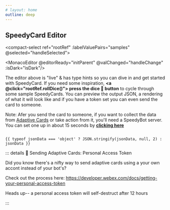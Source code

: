 ```yaml
---
# layout: home
outline: deep
---
```


## SpeedyCard Editor

<compact-select
ref="rootRef"
:labelValuePairs="samples"
@selected="handleSelected"></compact-select>

<Blur :shouldBlur="!pageReady" class="blur-transition">

<el-tabs v-model="activeName" :class="{'is-dark': isDark}">
<el-tab-pane label="SpeedyCard editor" name="editor">

<MonacoEditor @editorReady="initParent" @valChanged="handleChange" :isDark="isDark"/>

The editor above is "live" & has type hints so you can dive in and get started with SpeedyCard. If you need some inspiration, <b><a @click="rootRef.rollDice()">
press the dice 🎲 button</a></b> to cycle through some sample SpeedyCards. You can preview the output JSON, a rendering of what it will look like and if you have a token set you can even send the card to someone.

Note: Afer you send the card to someone, if you want to collect the data from <a href="https://developer.webex.com/docs/buttons-and-cards" target="_blank">Adaptive Cards</a> or take action from it, you'll need a SpeedyBot server. You can set one up in about 15 seconds by **[clicking here](./new.md)**

</el-tab-pane>
<el-tab-pane label="JSON (output)" name="json">

```json-vue

{{ typeof jsonData === 'object' ? JSON.stringify(jsonData, null, 2) : jsonData }}

```

</el-tab-pane>
<el-tab-pane label="Preview" name="preview">
<el-card class="box-card">
  <AdaptiveCardRender :jsonData="jsonData"/>
</el-card>
</el-tab-pane>
<el-tab-pane label="Send Msg" name="sendmessage">
<SendMsg :msg="jsonData">

::: details 📌 Sending Adaptive Cards: Personal Access Token

Did you know there's a nifty way to send adaptive cards using a your own accont instead of your bot's?

Check out the process here: <a href="https://developer.webex.com/docs/getting-your-personal-access-token" style="color:#646cff;text-decoration: bold;">https://developer.webex.com/docs/getting-your-personal-access-token</a>

Heads up-- a personal access token will self-destruct after 12 hours

:::

</SendMsg>
</el-tab-pane>
</el-tabs>

</Blur>

<script setup>
import { SpeedyBot } from './../src/index.ts'
import { defineAsyncComponent, ref, nextTick, watch, onMounted} from 'vue';
import { inBrowser } from 'vitepress';
import { useData } from 'vitepress'
import { SpeedyCard } from './../src/cards.ts'
import AdaptiveCardRender from './.vitepress/components/adaptivecard.vue'
import Blur from './.vitepress/components/Blur.vue'
import SendMsg from './.vitepress/components/SendMsg.vue'
import CompactSelect from './.vitepress/components/CompactSelect.vue';
import { getRandomSpeedyCard, samples, cardRoster} from './.vitepress/util/samples'
const MonacoEditor = inBrowser
  ? defineAsyncComponent(() => import('./.vitepress/components/monaco.vue'))
  : () => null;
const rootRef = ref(null)
let editorRef = null
const handleChange = (data) => {
    try {
    const result = eval(`
      (SpeedyBot) => {
        ${data}
        return card.build();
      }
    `)(SpeedyBot);
      jsonData.value = result
      // jsonData.value = JSON.parse(result)
    } catch(_) {
      // if raw json, attempt to parse
      try {
        jsonData.value = JSON.parse(data)
      } catch(e) {
        console.log('Error', e, '\n--\n')
        // Treat it as simple string
        jsonData.value = String(data)
      }
    }
}
const pageReady = ref(false)
const jsonData = ref({})
const activeName = ref('editor')
const { isDark, } = useData()

const initParent = (editor) => {
  editorRef = editor
  const urlParams = new URLSearchParams(window.location.search);
  const card = urlParams.get('card');
  if (card === null) {
    rootRef.value.rollDice()
  } else {
    const paramToIdx = cardRoster.findIndex(x => x === card)
    rootRef.value.rollDice(paramToIdx)
  }
}
const handleSelected = async (codeSnippet) => {
  if (!pageReady.value) {
    console.log('yar',pageReady.value)
      pageReady.value = true
  }
  if (editorRef) {
    await nextTick()
    editorRef.setValue(codeSnippet)
  }
}
</script>
